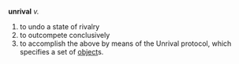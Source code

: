 **unrival**
*v.*

1. to undo a state of rivalry
1. to outcompete conclusively
1. to accomplish the above by means of the Unrival protocol, which specifies a set of [object](object/object.md)s.
